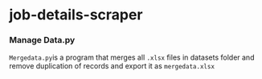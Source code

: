 # job-details-scraper
### Manage Data.py
`Mergedata.py`is a program that merges all `.xlsx` files in datasets folder 
and remove duplication of records and export it as `mergedata.xlsx`
